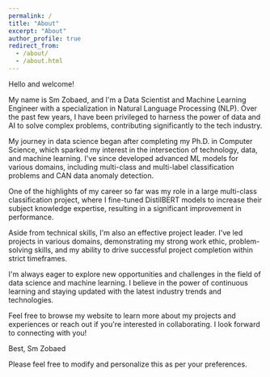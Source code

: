 ```yaml
---
permalink: /
title: "About"
excerpt: "About"
author_profile: true
redirect_from: 
  - /about/
  - /about.html
---
```



Hello and welcome!

My name is Sm Zobaed, and I'm a Data Scientist and Machine Learning Engineer with a specialization in Natural Language Processing (NLP). Over the past few years, I have been privileged to harness the power of data and AI to solve complex problems, contributing significantly to the tech industry.

My journey in data science began after completing my Ph.D. in Computer Science, which sparked my interest in the intersection of technology, data, and machine learning. I've since developed advanced ML models for various domains, including multi-class and multi-label classification problems and CAN data anomaly detection.

One of the highlights of my career so far was my role in a large multi-class classification project, where I fine-tuned DistilBERT models to increase their subject knowledge expertise, resulting in a significant improvement in performance.

Aside from technical skills, I'm also an effective project leader. I've led projects in various domains, demonstrating my strong work ethic, problem-solving skills, and my ability to drive successful project completion within strict timeframes.

I'm always eager to explore new opportunities and challenges in the field of data science and machine learning. I believe in the power of continuous learning and staying updated with the latest industry trends and technologies.

Feel free to browse my website to learn more about my projects and experiences or reach out if you're interested in collaborating. I look forward to connecting with you!

Best,
Sm Zobaed

Please feel free to modify and personalize this as per your preferences.
